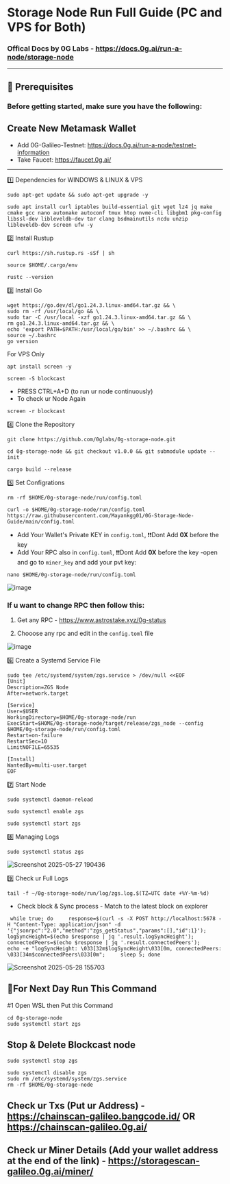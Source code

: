 # Storage Node Run Full Guide (PC and VPS for Both)

### Offical Docs by 0G Labs - https://docs.0g.ai/run-a-node/storage-node

----

## 🧰 Prerequisites
### Before getting started, make sure you have the following:
	
Create New Metamask Wallet
-------
 * Add 0G-Galileo-Testnet: https://docs.0g.ai/run-a-node/testnet-information
 * Take Faucet: https://faucet.0g.ai/

---

1️⃣ Dependencies for WINDOWS & LINUX & VPS
```
sudo apt-get update && sudo apt-get upgrade -y
```
```
sudo apt install curl iptables build-essential git wget lz4 jq make cmake gcc nano automake autoconf tmux htop nvme-cli libgbm1 pkg-config libssl-dev libleveldb-dev tar clang bsdmainutils ncdu unzip libleveldb-dev screen ufw -y
```

2️⃣ Install Rustup
```
curl https://sh.rustup.rs -sSf | sh
```
```
source $HOME/.cargo/env
```
```
rustc --version
```


3️⃣ Install Go
```
wget https://go.dev/dl/go1.24.3.linux-amd64.tar.gz && \
sudo rm -rf /usr/local/go && \
sudo tar -C /usr/local -xzf go1.24.3.linux-amd64.tar.gz && \
rm go1.24.3.linux-amd64.tar.gz && \
echo 'export PATH=$PATH:/usr/local/go/bin' >> ~/.bashrc && \
source ~/.bashrc
go version
```

For VPS Only
```
apt install screen -y
```
```
screen -S blockcast
```
- PRESS CTRL+A+D (to run ur node continuously)
- To check ur Node Again
```
screen -r blockcast
```

4️⃣ Clone the Repository
```
git clone https://github.com/0glabs/0g-storage-node.git
```
```
cd 0g-storage-node && git checkout v1.0.0 && git submodule update --init
```
```
cargo build --release
```

5️⃣ Set Configrations
```
rm -rf $HOME/0g-storage-node/run/config.toml
```
```
curl -o $HOME/0g-storage-node/run/config.toml https://raw.githubusercontent.com/Mayankgg01/0G-Storage-Node-Guide/main/config.toml
```

* Add Your Wallet's Private KEY in `config.toml`, ❗❗Dont Add **0X** before the key
* Add Your RPC also in `config.toml`, ❗❗Dont Add **0X** before the key
-open and go to `miner_key` and add your pvt key:

```
nano $HOME/0g-storage-node/run/config.toml
```

![image](https://github.com/user-attachments/assets/a513812f-177e-4a74-83a9-1548c98f4556)

### If u want to change RPC then follow this:

1. Get any RPC - https://www.astrostake.xyz/0g-status

2. Chooose any rpc and edit in the `config.toml` file

![image](https://github.com/user-attachments/assets/44b682a5-45ce-4fc8-8c3a-7f2355f3b9ac)


6️⃣ Create a Systemd Service File
```
sudo tee /etc/systemd/system/zgs.service > /dev/null <<EOF
[Unit]
Description=ZGS Node
After=network.target

[Service]
User=$USER
WorkingDirectory=$HOME/0g-storage-node/run
ExecStart=$HOME/0g-storage-node/target/release/zgs_node --config $HOME/0g-storage-node/run/config.toml
Restart=on-failure
RestartSec=10
LimitNOFILE=65535

[Install]
WantedBy=multi-user.target
EOF
```

7️⃣ Start Node
```
sudo systemctl daemon-reload
```
```
sudo systemctl enable zgs
```
```
sudo systemctl start zgs
```


8️⃣ Managing Logs
```
sudo systemctl status zgs
```

![Screenshot 2025-05-27 190436](https://github.com/user-attachments/assets/3b01ab3f-8d43-43b3-9bf1-b2a8e870e1fe)


9️⃣ Check ur Full Logs
```
tail -f ~/0g-storage-node/run/log/zgs.log.$(TZ=UTC date +%Y-%m-%d)
```

* Check block & Sync process - Match to the latest block on explorer

```
 while true; do     response=$(curl -s -X POST http://localhost:5678 -H "Content-Type: application/json" -d '{"jsonrpc":"2.0","method":"zgs_getStatus","params":[],"id":1}');     logSyncHeight=$(echo $response | jq '.result.logSyncHeight');     connectedPeers=$(echo $response | jq '.result.connectedPeers');     echo -e "logSyncHeight: \033[32m$logSyncHeight\033[0m, connectedPeers: \033[34m$connectedPeers\033[0m";     sleep 5; done
```

![Screenshot 2025-05-28 155703](https://github.com/user-attachments/assets/ab97078b-2c2a-4328-aace-bc94982ab802)

## 🔶For Next Day Run This Command

#1 Open WSL then Put this Command 
```
cd 0g-storage-node
sudo systemctl start zgs
```

## Stop & Delete Blockcast node
```
sudo systemctl stop zgs
```
```
sudo systemctl disable zgs
sudo rm /etc/systemd/system/zgs.service
rm -rf $HOME/0g-storage-node
```

## Check ur Txs (Put ur Address) - https://chainscan-galileo.bangcode.id/ OR https://chainscan-galileo.0g.ai/

## Check ur Miner Details (Add your wallet address at the end of the link) - https://storagescan-galileo.0g.ai/miner/

